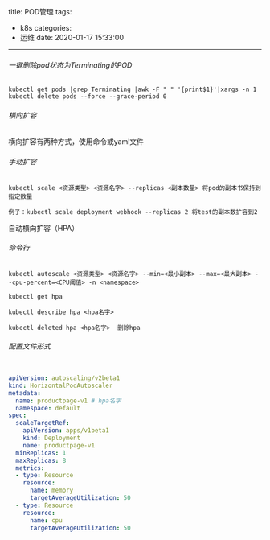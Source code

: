 title: POD管理
tags:
  - k8s
categories:
  - 运维
date: 2020-01-17 15:33:00
---
###### 一键删除pod状态为Terminating的POD
<!--more-->
    kubectl get pods |grep Terminating |awk -F " " '{print$1}'|xargs -n 1 kubectl delete pods --force --grace-period 0

###### 横向扩容

横向扩容有两种方式，使用命令或yaml文件

###### 手动扩容

    kubectl scale <资源类型> <资源名字> --replicas <副本数量> 将pod的副本书保持到指定数量

    例子：kubectl scale deployment webhook --replicas 2 将test的副本数扩容到2  

自动横向扩容（HPA）

###### 命令行

    kubectl autoscale <资源类型> <资源名字> --min=<最小副本> --max=<最大副本> --cpu-percent=<CPU阈值> -n <namespace>

    kubectl get hpa

    kubectl describe hpa <hpa名字>

    kubectl deleted hpa <hpa名字>  删除hpa

###### 配置文件形式

```yaml

apiVersion: autoscaling/v2beta1
kind: HorizontalPodAutoscaler
metadata:
  name: productpage-v1 # hpa名字
  namespace: default
spec:
  scaleTargetRef:
    apiVersion: apps/v1beta1
    kind: Deployment
    name: productpage-v1
  minReplicas: 1
  maxReplicas: 8
  metrics:
  - type: Resource
    resource:
      name: memory
      targetAverageUtilization: 50
  - type: Resource
    resource:
      name: cpu
      targetAverageUtilization: 50
```